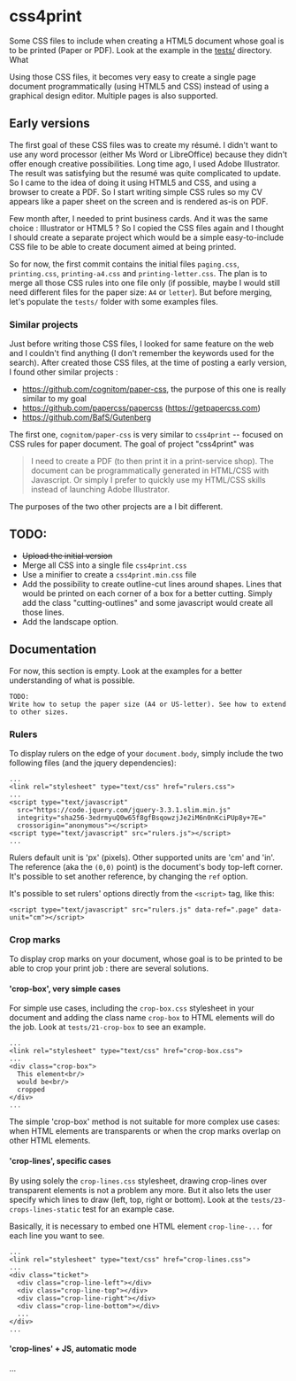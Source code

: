 # css4print

Some CSS files to include when creating a HTML5 document whose goal is to be printed (Paper or PDF). Look at the example in the [tests/](tests/) directory. What 

Using those CSS files, it becomes very easy to create a single page document programmatically (using HTML5 and CSS) instead of using a graphical design editor. Multiple pages is also supported.

## Early versions

The first goal of these CSS files was to create my résumé. I didn't want to use any word processor (either Ms Word or LibreOffice) because they didn't offer enough creative possibilities. Long time ago, I used Adobe Illustrator. The result was satisfying but the resumé was quite complicated to update. So I came to the idea of doing it using HTML5 and CSS, and using a browser to create a PDF. So I start writing simple CSS rules so my CV appears like a paper sheet on the screen and is rendered as-is on PDF.

Few month after, I needed to print business cards. And it was the same choice : Illustrator or HTML5 ? So I copied the CSS files again and I thought I should create a separate project which would be a simple easy-to-include CSS file to be able to create document aimed at being printed.

So for now, the first commit contains the initial files `paging.css`, `printing.css`, `printing-a4.css` and `printing-letter.css`. The plan is to merge all those CSS rules into one file only (if possible, maybe I would still need different files for the paper size: `A4` or `letter`). But before merging, let's populate the `tests/` folder with some examples files.

### Similar projects

Just before writing those CSS files, I looked for same feature on the web and I couldn't find anything (I don't remember the keywords used for the search). After created those CSS files, at the time of posting a early version, I found other similar projects :
- https://github.com/cognitom/paper-css, the purpose of this one is really similar to my goal
- https://github.com/papercss/papercss   (https://getpapercss.com)
- https://github.com/BafS/Gutenberg

The first one, `cognitom/paper-css` is very similar to `css4print` -- focused on CSS rules for paper document. The goal of project "css4print" was
> I need to create a PDF (to then print it in a print-service shop). The document can be programmatically generated in HTML/CSS with Javascript. Or simply I prefer to quickly use my HTML/CSS skills instead of launching Adobe Illustrator.

The purposes of the two other projects are a l bit different.


## TODO:

- ~~Upload the initial version~~
- Merge all CSS into a single file `css4print.css`
- Use a minifier to create a `css4print.min.css` file
- Add the possibility to create outline-cut lines around shapes. Lines that would be printed on each corner of a box for a better cutting. Simply add the class "cutting-outlines" and some javascript would create all those lines.
- Add the landscape option.


## Documentation

For now, this section is empty. Look at the examples for a better understanding of what is possible.

```
TODO:
Write how to setup the paper size (A4 or US-letter). See how to extend to other sizes.
```




### Rulers

To display rulers on the edge of your `document.body`, simply include the two following files (and the jquery dependencies):

```
...
<link rel="stylesheet" type="text/css" href="rulers.css">
...
<script type="text/javascript"
  src="https://code.jquery.com/jquery-3.3.1.slim.min.js"
  integrity="sha256-3edrmyuQ0w65f8gfBsqowzjJe2iM6n0nKciPUp8y+7E="
  crossorigin="anonymous"></script>
<script type="text/javascript" src="rulers.js"></script>
...
```

Rulers default unit is 'px' (pixels). Other supported units are 'cm' and 'in'. The reference (aka the `(0,0)` point) is the document's body top-left corner. It's possible to set another reference, by changing the `ref` option.

It's possible to set rulers' options directly from the `<script>` tag, like this:
```
<script type="text/javascript" src="rulers.js" data-ref=".page" data-unit="cm"></script>
```

### Crop marks

To display crop marks on your document, whose goal is to be printed to be able
to crop your print job : there are several solutions.

#### 'crop-box', very simple cases

For simple use cases, including the `crop-box.css` stylesheet in your document and adding the class name `crop-box` to HTML elements will do the job. Look at `tests/21-crop-box` to see an example.

```
...
<link rel="stylesheet" type="text/css" href="crop-box.css">
...
<div class="crop-box">
  This element<br/>
  would be<br/>
  cropped
</div>
...
```

The simple 'crop-box' method is not suitable for more complex use cases: when HTML elements are transparents or when the crop marks overlap on other HTML elements.


#### 'crop-lines', specific cases

By using solely the `crop-lines.css` stylesheet, drawing crop-lines over transparent elements is not a problem any more. But it also lets the user specify which lines to draw (left, top, right or bottom). Look at the `tests/23-crops-lines-static` test for an example case.

Basically, it is necessary to embed one HTML element `crop-line-...` for each line you want to see.

```
...
<link rel="stylesheet" type="text/css" href="crop-lines.css">
...
<div class="ticket">
  <div class="crop-line-left"></div>
  <div class="crop-line-top"></div>
  <div class="crop-line-right"></div>
  <div class="crop-line-bottom"></div>
  ...
</div>
...
```

#### 'crop-lines' + JS, automatic mode

...
